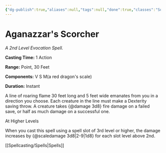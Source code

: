 ```yaml
---
{"dg-publish":true,"aliases":null,"tags":null,"done":true,"classes":"Sorcerer, Wizard,","spellLevel":2,"school":"Evocation","source":"XGE","permalink":"/spells/aganazzar-s-scorcher/","dgHomeLink":false,"dgPassFrontmatter":true}
---
```


# Aganazzar's Scorcher
*A 2nd Level Evocation Spell.*

**Casting Time:** 1 Action

**Range:** Point, 30 Feet

**Components:** V S M(a red dragon's scale)

**Duration:** Instant

A line of roaring flame 30 feet long and 5 feet wide emanates from you in a direction you choose. Each creature in the line must make a Dexterity saving throw. A creature takes {@damage 3d8} fire damage on a failed save, or half as much damage on a successful one.

At Higher Levels

When you cast this spell using a spell slot of 3rd level or higher, the damage increases by {@scaledamage 3d8|2-9|1d8} for each slot level above 2nd.

[[Spellcasting/Spells|Spells]]